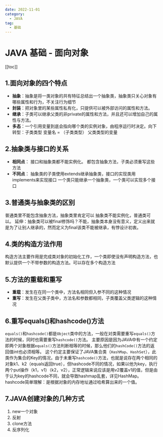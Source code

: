 ```yaml
---
date: 2022-11-01
category:
  - JAVA
tag:
  - 基础
---
```


# JAVA 基础 - 面向对象

[[toc]]

## 1.面向对象的四个特点
- **抽象**：抽象是将一类对象的共有特征总结出一个抽象类，抽象类只关心对象有哪些属性和行为，不关注行为细节
- **封装**：把对象里的某些属性私有化，只提供可以被外部访问的属性和方法。
- **继承**：子类可以继承父类的非private的属性和方法，并且还可以增加自己的属性与方法。
- **多态**：一个引用变量到底会指向哪个类的实例对象，由程序运行时决定。向下转型：子类类型 变量名 = （子类类型） 父类类型的变量

## 2.抽象类与接口的关系
- **相同点**：
接口和抽象类都不能实例化。
都包含抽象方法，子类必须重写这些方法
- **不同点**：
抽象类的子类使用extends继承抽象类，接口的实现类用implements来实现接口
一个类只能继承一个抽象类，一个类可以实现多个接口

## 3.普通类与抽象类的区别
普通类里不能包含抽象方法，抽象类里肯定可以
抽象类不能实例化，普通类可以。
延伸：抽象类可以被final修饰吗？不能，抽象类本身没有意义，定义出来就是为了让别人继承的，然而定义为final该类不能被继承，有悖设计初衷。

## 4.类的构造方法作用
构造方法主要作用是完成类对象的初始化工作，一个类即使没有声明构造方法，也默认提供一个不带参数的构造方法。可以存在多个构造方法

## 5.方法的重载和重写
- **重载**：发生在在同一个类中，方法名相同但入参不同的这种情况
- **重写**：发生在父类子类中，方法名和参数都相同，子类覆盖父类逻辑的这种情况

## 6.重写equals()和hashcode()方法
`equals()`和`hashcode()`都是`Object`类中的方法，一般在对类需要重写`equals()`方法的时候，同时也需要重写`hashcode()`方法。
主要原因是因为JAVA中有一个约定即两个对象根据`equals()`方法判断相等的时候，那么他们的`hashCode()`方法的返回值int也必须相等。
这个约定主要保证了JAVA集合类（`HashMap`、`HashSet`），此类作为集合的Key的情况，由于未重写`hashcode()`方法，也就是说存在两个相同的对象k1、k2（equals返回true），但hashcode不同的情况，如果以他为key，执行两个put操作（k1，v1）（k2，v2），正常逻辑来说应该是用v2覆盖v1的值，但是由于认为key的hashcode不同，就会导致hashmap乱套，详见HashMap。
hashcode简单理解：是根据对象的内存地址通过哈希算出来的一个值。

## 7.JAVA创建对象的几种方式
1. new一个对象
2. 反射
3. clone方法
4. 反序列化